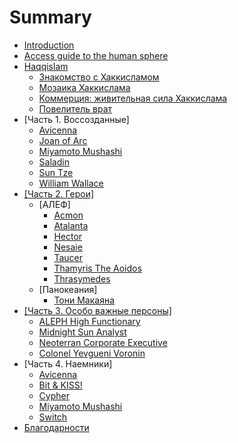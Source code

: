 # Summary

* [Introduction](README.md)
* [Access guide to the human sphere](access-guide-to-the-human-sphere.md)
* [Haqqislam](haqqislam/haqqislam.md)
  * [Знакомство с Хаккисламом](haqqislam/intro.md)
  * [Мозаика Хаккислама](mozaik.md)
  * [Коммерция: живительная сила Хаккислама](commercial.md)
  * [Повелитель врат](gatesowner.md)
* \[Часть 1. Воссозданные\]
  * [Avicenna](avicenna.md)
  * [Joan of Arc](joan_of_arc.md)
  * [Miyamoto Mushashi](miyamoto_musashi.md)
  * [Saladin](saladin.md)
  * [Sun Tze](sun_tze.md)
  * [William Wallace](william_wallace.md)
* [\[Часть 2. Герои\]](chast-2-geroi.md)
  * \[АЛЕФ\]
    * [Acmon](part2/acmon.md)
    * [Atalanta](part2/atalanta.md)
    * [Hector](part2/hector.md)
    * [Nesaie](part2/nesaie.md)
    * [Taucer](part2/taucer.md)
    * [Thamyris The Aoidos](part2/thamyris_the_aoidos.md)
    * [Thrasymedes](part2/thrasymedes.md)
  * \[Панокеания\]
    * [Тони Макаяна](panoceania/tony.md)
* [\[Часть 3. Особо важные персоны\]](chast-3-osobo-vazhnie-personi.md)
  * [ALEPH High Functionary](hvt/aleph.md)
  * [Midnight Sun Analyst](hvt/nomads.md)
  * [Neoterran Corporate Executive](hvt/panoceania.md)
  * [Colonel Yevgueni Voronin](hvt/ariadna.md)
* \[Часть 4. Наемники\]
  * [Avicenna](avicenna.md)
  * [Bit & KISS!](mercenary/bit-and-kiss.md)
  * [Cypher](mercenary/cypher.md)
  * [Miyamoto Mushashi](miyamoto_musashi.md)
  * [Switch](mercenary/switch.md)
* [Благодарности](AUTHORS.md)

